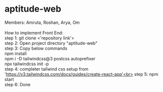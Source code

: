 # aptitude-web
Members: Amruta, Roshan, Arya, Om<br>
<br>
How to implement Front End:<br>
step 1: git clone <'repository link'><br>
step 2: Open project directory "aptitude-web"<br>
step 3: Copy below commands <br>
        npm install<br>
        npm i -D tailwindcss@3 postcss autoprefixer<br>
        npx tailwindcss init -p<br>
step 4: completer tailwind css setup from 'https://v3.tailwindcss.com/docs/guides/create-react-app'<br>
step 5: npm start<br>
step 6: Done<br>
